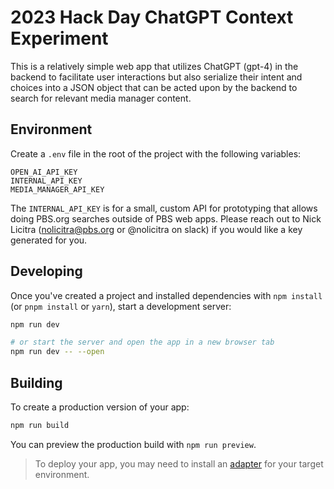 # 2023 Hack Day ChatGPT Context Experiment
This is a relatively simple web app that utilizes ChatGPT (gpt-4) in the backend to facilitate user interactions but also serialize their intent and choices into a JSON object that can be acted upon by the backend to search for relevant media manager content.

## Environment
Create a `.env` file in the root of the project with the following variables:
```
OPEN_AI_API_KEY
INTERNAL_API_KEY
MEDIA_MANAGER_API_KEY
```
The `INTERNAL_API_KEY` is for a small, custom API for prototyping that allows doing PBS.org searches outside of PBS web apps. Please reach out to Nick Licitra (nolicitra@pbs.org or @nolicitra on slack) if you would like a key generated for you.

## Developing

Once you've created a project and installed dependencies with `npm install` (or `pnpm install` or `yarn`), start a development server:

```bash
npm run dev

# or start the server and open the app in a new browser tab
npm run dev -- --open
```

## Building

To create a production version of your app:

```bash
npm run build
```

You can preview the production build with `npm run preview`.

> To deploy your app, you may need to install an [adapter](https://kit.svelte.dev/docs/adapters) for your target environment.
